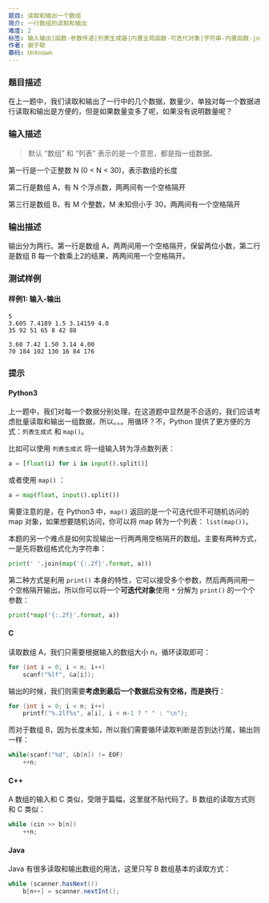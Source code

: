 ```yaml
---
题目: 读取和输出一个数组
简介: 一行数组的读取和输出
难度: 2
标签: 输入输出|函数-参数传递|列表生成器|内置全局函数-可迭代对象|字符串-内置函数-join()
作者: 谢子聪
慕码: Unknown
---
```


### 题目描述

在上一题中，我们读取和输出了一行中的几个数据，数量少，单独对每一个数据进行读取和输出是方便的，但是如果数量变多了呢，如果没有说明数量呢？

### 输入描述

> 默认 “数组” 和 “列表” 表示的是一个意思，都是指一组数据。

第一行是一个正整数 N (0 < N < 30)，表示数组的长度

第二行是数组 A，有 N 个浮点数，两两间有一个空格隔开

第三行是数组 B，有 M 个整数，M 未知但小于 30，两两间有一个空格隔开

### 输出描述

输出分为两行。第一行是数组 A，两两间用一个空格隔开，保留两位小数，第二行是数组 B 每一个数乘上2的结果，两两间用一个空格隔开。

### 测试样例

#### 样例1: 输入-输出

```
5
3.605 7.4189 1.5 3.14159 4.0
35 92 51 65 8 42 88
```

```
3.60 7.42 1.50 3.14 4.00
70 184 102 130 16 84 176
```

### 提示

#### Python3

上一题中，我们对每一个数据分别处理，在这道题中显然是不合适的，我们应该考虑批量读取和输出一组数据，所以。。。用循环？不，Python 提供了更方便的方式：`列表生成式` 和 `map()`。

比如可以使用 `列表生成式` 将一组输入转为浮点数列表：

```python
a = [float(i) for i in input().split()]
```

或者使用 `map()` ：

```python
a = map(float, input().split())
```

需要注意的是，在 Python3 中，`map()` 返回的是一个可迭代但不可随机访问的 map 对象，如果想要随机访问，你可以将 map 转为一个列表： `list(map())`。

本题的另一个难点是如何实现输出一行两两用空格隔开的数组。主要有两种方式，一是先将数组格式化为字符串：

```python
print(' '.join(map('{:.2f}'.format, a)))
```

第二种方式是利用 `print()` 本身的特性，它可以接受多个参数，然后两两间用一个空格隔开输出。所以你可以将一个**可迭代对象**使用 `*` 分解为 `print()` 的一个个参数：

```python
print(*map('{:.2f}'.format, a))
```

#### C

读取数组 A，我们只需要根据输入的数组大小 n，循环读取即可：

```c
for (int i = 0; i < n; i++)
    scanf("%lf", &a[i]);
```

输出的时候，我们则需要**考虑到最后一个数据后没有空格，而是换行**：

```c
for (int i = 0; i < n; i++)
    printf("%.2lf%s", a[i], i < n-1 ? " " : "\n");
```

而对于数组 B，因为长度未知，所以我们需要循环读取判断是否到达行尾，输出则一样：

```c++
while(scanf("%d", &b[n]) != EOF)
    ++n;
```

#### C++

A 数组的输入和 C 类似，受限于篇幅，这里就不贴代码了。B 数组的读取方式则和 C 类似：

```c++
while (cin >> b[n])
    ++n;
```

#### Java

Java 有很多读取和输出数组的用法，这里只写 B 数组基本的读取方式：

```java
while (scanner.hasNext())
    b[n++] = scanner.nextInt();
```

